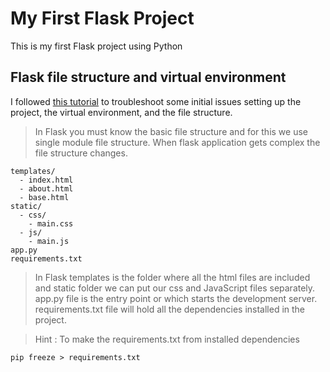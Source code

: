 # My First Flask Project
This is my first Flask project using Python

## Flask file structure and virtual environment
I followed [this tutorial][first tutorial] to troubleshoot some initial issues setting up the project, the virtual environment, and the file structure.

> In Flask you must know the basic file structure and for this we use single
> module file structure. When flask application gets complex the file 
> structure changes.

```
templates/
  - index.html
  - about.html
  - base.html
static/
  - css/
    - main.css
  - js/
    - main.js
app.py
requirements.txt
```

> In Flask templates is the folder where all the html files are included and
> static folder we can put our css and JavaScript files separately. app.py 
> file is the entry point or which starts the development server. 
> requirements.txt file will hold all the dependencies installed in the 
> project.

> Hint : To make the requirements.txt from installed dependencies

```
pip freeze > requirements.txt
```

[first tutorial]: https://yashodgayashan.medium.com/lets-make-a-flask-application-b4ba7a916cda